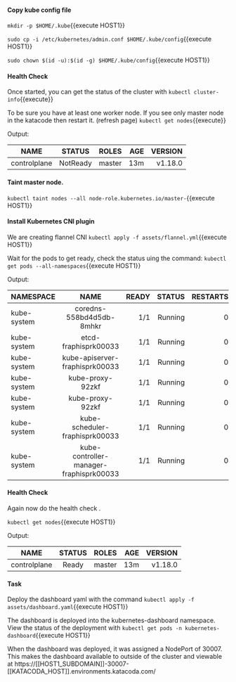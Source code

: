 #### Copy kube config file
`mkdir -p $HOME/.kube`{{execute HOST1}}

`sudo cp -i /etc/kubernetes/admin.conf $HOME/.kube/config`{{execute HOST1}}

`sudo chown $(id -u):$(id -g) $HOME/.kube/config`{{execute HOST1}}

#### Health Check

Once started, you can get the status of the cluster with `kubectl cluster-info`{{execute}}

To be sure you have at least one worker node. If you see only master node in the katacode then restart it. (refresh page)
`kubectl get nodes`{{execute}}

Output:


| NAME        | STATUS           | ROLES  |  AGE | VERSION|
| ------------- |:-------------:| -----:|-----:|-----:|
| controlplane     | NotReady | master| 13m| v1.18.0|

#### Taint master node.

`kubectl taint nodes --all node-role.kubernetes.io/master-`{{execute HOST1}}

#### Install Kubernetes CNI plugin

We are creating flannel CNI
`kubectl apply -f assets/flannel.yml`{{execute HOST1}}

Wait for the pods to get ready, check the status uing the command: 
`kubectl get pods --all-namespaces`{{execute HOST1}}

Output:


| NAMESPACE        | NAME           | READY  |  STATUS | RESTARTS | AGE|
| ------------- |:------------------------------------------:| -----:|-----------:|-----:|-----:|
| kube-system     | coredns-558bd4d5db-8mhkr | 1/1| Running| 0 | 15m|
| kube-system     | etcd-fraphisprk00033  | 1/1| Running| 0 | 15m|
| kube-system     | kube-apiserver-fraphisprk00033  | 1/1| Running| 0 | 15m|
| kube-system     | kube-proxy-92zkf  | 1/1| Running| 0 | 15m|
| kube-system     | kube-proxy-92zkf  | 1/1| Running| 0 | 15m|
| kube-system     | kube-scheduler-fraphisprk00033  | 1/1| Running| 0 | 15m|
| kube-system     | kube-controller-manager-fraphisprk00033  | 1/1| Running| 0 | 15m|


#### Health Check

Again now do the health check . 

`kubectl get nodes`{{execute HOST1}}

Output:


| NAME        | STATUS           | ROLES  |  AGE | VERSION|
| ------------- |:-------------:| -----:|-----:|-----:|
| controlplane     | Ready | master| 13m| v1.18.0|


#### Task

Deploy the dashboard yaml with the command `kubectl apply -f assets/dashboard.yaml`{{execute HOST1}}

The dashboard is deployed into the kubernetes-dashboard namespace. 
View the status of the deployment with `kubectl get pods -n kubernetes-dashboard`{{execute HOST1}}

When the dashboard was deployed, it was assigned a NodePort of 30007. This makes the dashboard available to outside of the cluster and viewable at https://[[HOST1_SUBDOMAIN]]-30007-[[KATACODA_HOST]].environments.katacoda.com/
